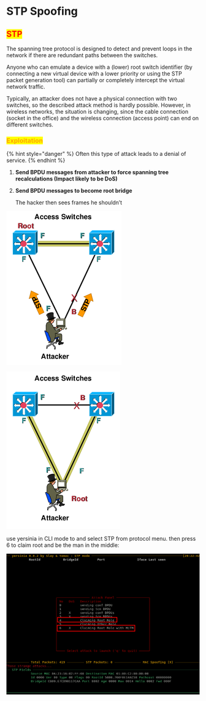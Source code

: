 # STP Spoofing

## <mark style="color:red;">STP</mark>

The spanning tree protocol is designed to detect and prevent loops in the network if there are redundant paths between the switches.

Anyone who can emulate a device with a (lower) root switch identifier (by connecting a new virtual device with a lower priority or using the STP packet generation tool) can partially or completely intercept the virtual network traffic.

Typically, an attacker does not have a physical connection with two switches, so the described attack method is hardly possible. However, in wireless networks, the situation is changing, since the cable connection (socket in the office) and the wireless connection (access point) can end on different switches.

### <mark style="color:orange;">Exploitation</mark>

{% hint style="danger" %}
Often this type of attack leads to a denial of service.
{% endhint %}

1. **Send BPDU messages from attacker to force spanning tree recalculations (Impact likely to be DoS)**
2.  **Send BPDU messages to become root bridge**

    The hacker then sees frames he shouldn’t

![](<../../../.gitbook/assets/image (295) (1) (1) (1) (1).png>)

![](<../../../.gitbook/assets/image (282) (1) (1) (1).png>)

use yersinia in CLI mode to and select STP from protocol menu. then press 6 to claim root and be the man in the middle:

![](<../../../.gitbook/assets/image (294) (1) (1) (1) (1).png>)
